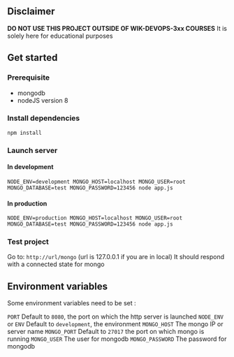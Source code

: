 ## Disclaimer

**DO NOT USE THIS PROJECT OUTSIDE OF WIK-DEVOPS-3xx COURSES**
It is solely here for educational purposes

## Get started

### Prerequisite

* mongodb
* nodeJS version 8

### Install dependencies

```
npm install
```

### Launch server

#### In development
```
NODE_ENV=development MONGO_HOST=localhost MONGO_USER=root MONGO_DATABASE=test MONGO_PASSWORD=123456 node app.js
```

#### In production
```
NODE_ENV=production MONGO_HOST=localhost MONGO_USER=root MONGO_DATABASE=test MONGO_PASSWORD=123456 node app.js
```

### Test project

Go to: `http://url/mongo` (url is 127.0.0.1 if you are in local)
It should respond with a connected state for mongo

## Environment variables

Some environment variables need to be set :

`PORT` Default to `8080`, the port on which the http server is launched
`NODE_ENV` or `ENV` Default to `development`, the environment
`MONGO_HOST` The mongo IP or server name
`MONGO_PORT` Default to `27017` the port on which mongo is running
`MONGO_USER` The user for mongodb
`MONGO_PASSWORD` The password for mongodb